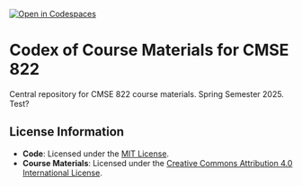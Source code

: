[![Open in Codespaces](https://classroom.github.com/assets/launch-codespace-2972f46106e565e64193e422d61a12cf1da4916b45550586e14ef0a7c637dd04.svg)](https://classroom.github.com/open-in-codespaces?assignment_repo_id=17948157)
# Codex of Course Materials for CMSE 822

Central repository for CMSE 822 course materials. Spring Semester 2025. Test?

## License Information

- **Code**: Licensed under the [MIT License](LICENSE).
- **Course Materials**: Licensed under the [Creative Commons Attribution 4.0 International License](http://creativecommons.org/licenses/by/4.0/).
